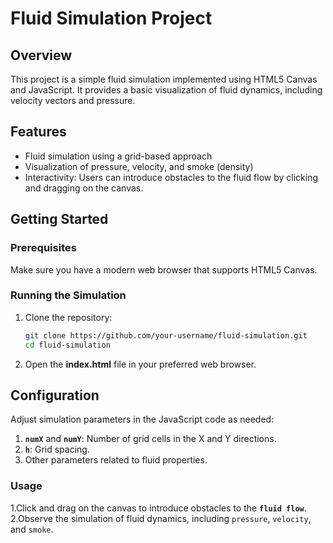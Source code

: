 # Fluid Simulation Project

## Overview

This project is a simple fluid simulation implemented using HTML5 Canvas and JavaScript. It provides a basic visualization of fluid dynamics, including velocity vectors and pressure.

## Features

- Fluid simulation using a grid-based approach
- Visualization of pressure, velocity, and smoke (density)
- Interactivity: Users can introduce obstacles to the fluid flow by clicking and dragging on the canvas.

## Getting Started

### Prerequisites

Make sure you have a modern web browser that supports HTML5 Canvas.

### Running the Simulation

1. Clone the repository:

   ```bash
   git clone https://github.com/your-username/fluid-simulation.git
   cd fluid-simulation

2. Open the **index.html** file in your preferred web browser.

## Configuration

Adjust simulation parameters in the JavaScript code as needed:

1. **`numX`** and **`numY`**: Number of grid cells in the X and Y directions.
2. **`h`**: Grid spacing.
3. Other parameters related to fluid properties.

### Usage
1.Click and drag on the canvas to introduce obstacles to the **`fluid flow`**.
2.Observe the simulation of fluid dynamics, including `pressure`, `velocity`, and `smoke`.
